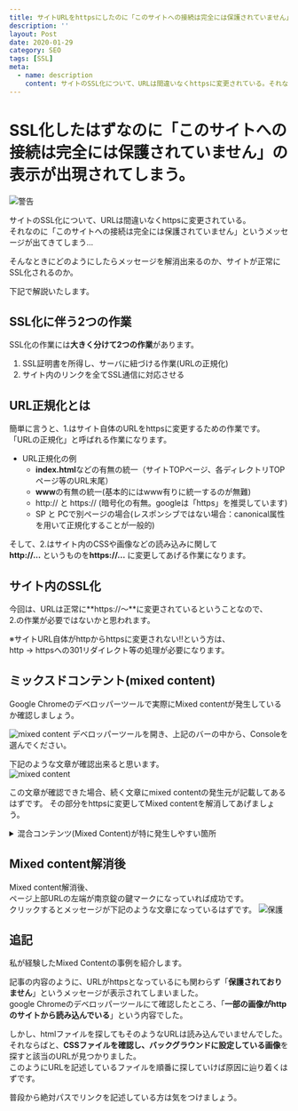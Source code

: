 ```yaml
---
title: サイトURLをhttpsにしたのに「このサイトへの接続は完全には保護されていません」というメッセージが表示された場合の対処方法
description: ''
layout: Post
date: 2020-01-29
category: SEO
tags: [SSL]
meta:
  - name: description
    content: サイトのSSL化について、URLは間違いなくhttpsに変更されている。それなのに「このサイトへの接続は完全には保護されていません」というメッセージが出てきてしまう...  
---
```


<!-- more -->
# SSL化したはずなのに「このサイトへの接続は完全には保護されていません」の表示が出現されてしまう。
![警告]( /assets/img/20200129.png "警告")

サイトのSSL化について、URLは間違いなくhttpsに変更されている。  
それなのに「このサイトへの接続は完全には保護されていません」というメッセージが出てきてしまう...  
  
そんなときにどのようにしたらメッセージを解消出来るのか、サイトが正常にSSL化されるのか。  

下記で解説いたします。  

## SSL化に伴う2つの作業

SSL化の作業には**大きく分けて2つの作業**があります。  

1. SSL証明書を所得し、サーバに紐づける作業(URLの正規化)
2. サイト内のリンクを全てSSL通信に対応させる

## URL正規化とは

簡単に言うと、1.はサイト自体のURLをhttpsに変更するための作業です。  
「URLの正規化」と呼ばれる作業になります。 

- URL正規化の例  
  - **index.html**などの有無の統一（サイトTOPページ、各ディレクトリTOPページ等のURL末尾）
  - **www**の有無の統一(基本的にはwww有りに統一するのが無難)
  - http:// と https:// (暗号化の有無。googleは「https」を推奨しています)
  - SP と PCで別ページの場合(レスポンシブではない場合：canonical属性を用いて正規化することが一般的)

そして、2.はサイト内のCSSや画像などの読み込みに関して  
**http://...** というものを**https://...** に変更してあげる作業になります。

## サイト内のSSL化

今回は、URLは正常に**https://～**に変更されているということなので、  
2.の作業が必要ではないかと思われます。  

※サイトURL自体がhttpからhttpsに変更されない!!という方は、  
http → httpsへの301リダイレクト等の処理が必要になります。  

## ミックスドコンテント(mixed content)
Google Chromeのデベロッパーツールで実際にMixed contentが発生しているか確認しましょう。  

![mixed content]( /assets/img/20200129_2.png "mixed content")
デベロッパーツールを開き、上記のバーの中から、Consoleを選んでください。

下記のような文章が確認出来ると思います。  
![mixed content]( /assets/img/20200129_3.png "mixed content")

この文章が確認できた場合、続く文章にmixed contentの発生元が記載してあるはずです。
その部分をhttpsに変更してMixed contentを解消してあげましょう。


<details><summary>混合コンテンツ(Mixed Content)が特に発生しやすい箇所</summary>
<span style = "color: red">画像・動画</span>を読み込むURL  <br>
<span style = "color: red">CSS</span>を読み込むURL  <br>
<span style = "color: red">JavaScript</span>を読み込むURL  </details>

## Mixed content解消後
Mixed content解消後、  
ページ上部URLの左端が南京錠の鍵マークになっていれば成功です。  
クリックするとメッセージが下記のような文章になっているはずです。
![保護]( /assets/img/20200129_1.png "保護")

## 追記  
私が経験したMixed Contentの事例を紹介します。

記事の内容のように、URLがhttpsとなっているにも関わらず「**保護されておりません**」というメッセージが表示されてしまいました。  
google Chromeのデベロッパーツールにて確認したところ、「**一部の画像がhttpのサイトから読み込んでいる**」という内容でした。

しかし、htmlファイルを探してもそのようなURLは読み込んでいませんでした。  
それならばと、**CSSファイルを確認し、バックグラウンドに設定している画像**を探すと該当のURLが見つかりました。  
このようにURLを記述しているファイルを順番に探していけば原因に辿り着くはずです。

普段から絶対パスでリンクを記述している方は気をつけましょう。






